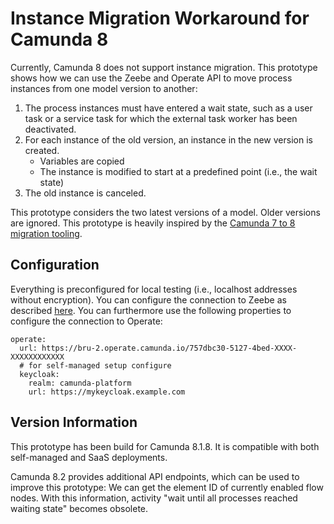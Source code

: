 # Instance Migration Workaround for Camunda 8

Currently, Camunda 8 does not support instance migration.
This prototype shows how we can use the Zeebe and Operate API to move process instances from one model version to another:
1. The process instances must have entered a wait state, such as a user task or a service task for which the external task worker has been deactivated.
2. For each instance of the old version, an instance in the new version is created.
   * Variables are copied
   * The instance is modified to start at a predefined point (i.e., the wait state)
3. The old instance is canceled.

This prototype considers the two latest versions of a model. Older versions are ignored.
This prototype is heavily inspired by the [Camunda 7 to 8 migration tooling](https://github.com/camunda-community-hub/camunda-7-to-8-migration).
## Configuration

Everything is preconfigured for local testing (i.e., localhost addresses without encryption).
You can configure the connection to Zeebe as described [here](https://github.com/camunda-community-hub/spring-zeebe).
You can furthermore use the following properties to configure the connection to Operate:
```
operate:
  url: https://bru-2.operate.camunda.io/757dbc30-5127-4bed-XXXX-XXXXXXXXXXXX
  # for self-managed setup configure
  keycloak:
    realm: camunda-platform
    url: https://mykeycloak.example.com
```

## Version Information

This prototype has been build for Camunda 8.1.8.
It is compatible with both self-managed and SaaS deployments.

Camunda 8.2 provides additional API endpoints, which can be used to improve this prototype:
We can get the element ID of currently enabled flow nodes.
With this information, activity "wait until all processes reached waiting state" becomes obsolete.